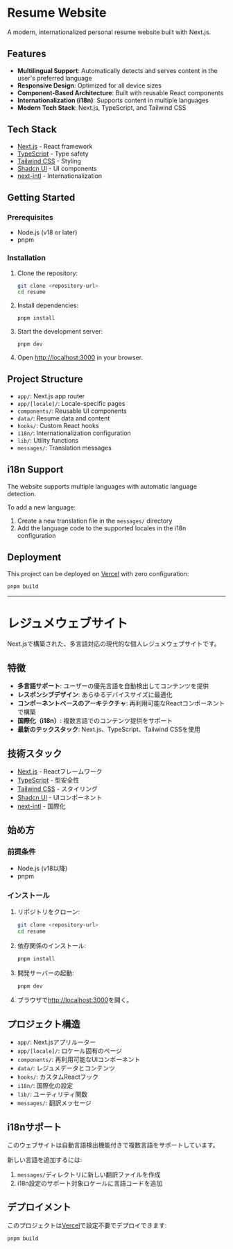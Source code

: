# Resume Website

A modern, internationalized personal resume website built with Next.js.

## Features

- **Multilingual Support**: Automatically detects and serves content in the user's preferred language
- **Responsive Design**: Optimized for all device sizes
- **Component-Based Architecture**: Built with reusable React components
- **Internationalization (i18n)**: Supports content in multiple languages
- **Modern Tech Stack**: Next.js, TypeScript, and Tailwind CSS

## Tech Stack

- [Next.js](https://nextjs.org/) - React framework
- [TypeScript](https://www.typescriptlang.org/) - Type safety
- [Tailwind CSS](https://tailwindcss.com/) - Styling
- [Shadcn UI](https://ui.shadcn.com/) - UI components
- [next-intl](https://next-intl-docs.vercel.app/) - Internationalization

## Getting Started

### Prerequisites

- Node.js (v18 or later)
- pnpm

### Installation

1. Clone the repository:
   ```bash
   git clone <repository-url>
   cd resume
   ```

2. Install dependencies:
   ```bash
   pnpm install
   ```

3. Start the development server:
   ```bash
   pnpm dev
   ```

4. Open [http://localhost:3000](http://localhost:3000) in your browser.

## Project Structure

- `app/`: Next.js app router
- `app/[locale]/`: Locale-specific pages
- `components/`: Reusable UI components
- `data/`: Resume data and content
- `hooks/`: Custom React hooks
- `i18n/`: Internationalization configuration
- `lib/`: Utility functions
- `messages/`: Translation messages

## i18n Support

The website supports multiple languages with automatic language detection.

To add a new language:
1. Create a new translation file in the `messages/` directory
2. Add the language code to the supported locales in the i18n configuration

## Deployment

This project can be deployed on [Vercel](https://vercel.com/) with zero configuration:

```bash
pnpm build
```

---

# レジュメウェブサイト

Next.jsで構築された、多言語対応の現代的な個人レジュメウェブサイトです。

## 特徴

- **多言語サポート**: ユーザーの優先言語を自動検出してコンテンツを提供
- **レスポンシブデザイン**: あらゆるデバイスサイズに最適化
- **コンポーネントベースのアーキテクチャ**: 再利用可能なReactコンポーネントで構築
- **国際化（i18n）**: 複数言語でのコンテンツ提供をサポート
- **最新のテックスタック**: Next.js、TypeScript、Tailwind CSSを使用

## 技術スタック

- [Next.js](https://nextjs.org/) - Reactフレームワーク
- [TypeScript](https://www.typescriptlang.org/) - 型安全性
- [Tailwind CSS](https://tailwindcss.com/) - スタイリング
- [Shadcn UI](https://ui.shadcn.com/) - UIコンポーネント
- [next-intl](https://next-intl-docs.vercel.app/) - 国際化

## 始め方

### 前提条件

- Node.js (v18以降)
- pnpm

### インストール

1. リポジトリをクローン:
   ```bash
   git clone <repository-url>
   cd resume
   ```

2. 依存関係のインストール:
   ```bash
   pnpm install
   ```

3. 開発サーバーの起動:
   ```bash
   pnpm dev
   ```

4. ブラウザで[http://localhost:3000](http://localhost:3000)を開く。

## プロジェクト構造

- `app/`: Next.jsアプリルーター
- `app/[locale]/`: ロケール固有のページ
- `components/`: 再利用可能なUIコンポーネント
- `data/`: レジュメデータとコンテンツ
- `hooks/`: カスタムReactフック
- `i18n/`: 国際化の設定
- `lib/`: ユーティリティ関数
- `messages/`: 翻訳メッセージ

## i18nサポート

このウェブサイトは自動言語検出機能付きで複数言語をサポートしています。

新しい言語を追加するには:
1. `messages/`ディレクトリに新しい翻訳ファイルを作成
2. i18n設定のサポート対象ロケールに言語コードを追加

## デプロイメント

このプロジェクトは[Vercel](https://vercel.com/)で設定不要でデプロイできます:

```bash
pnpm build
```
